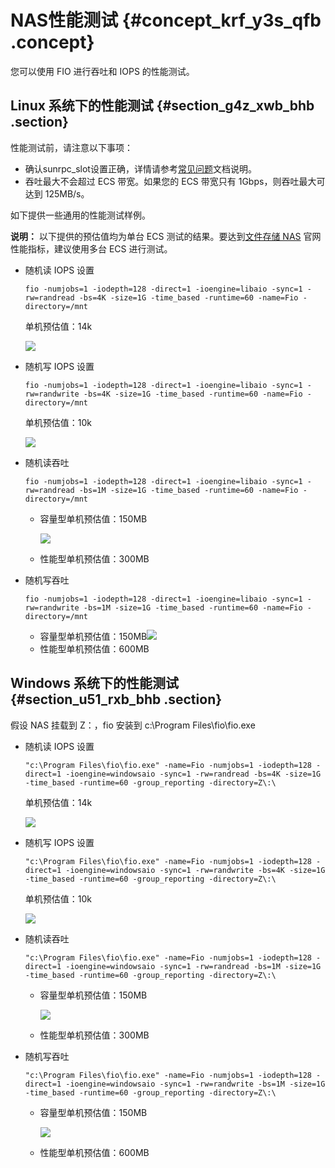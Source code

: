 # NAS性能测试 {#concept_krf_y3s_qfb .concept}

您可以使用 FIO 进行吞吐和 IOPS 的性能测试。

## Linux 系统下的性能测试 {#section_g4z_xwb_bhb .section}

性能测试前，请注意以下事项：

-   确认sunrpc\_slot设置正确，详情请参考[常见问题](../../../../intl.zh-CN/常见问题/一般性问题/linux上NFS性能只有几MB速度.md#)文档说明。
-   吞吐最大不会超过 ECS 带宽。如果您的 ECS 带宽只有 1Gbps，则吞吐最大可达到 125MB/s。

如下提供一些通用的性能测试样例。

**说明：** 以下提供的预估值均为单台 ECS 测试的结果。要达到[文件存储 NAS](https://www.aliyun.com/product/nas) 官网性能指标，建议使用多台 ECS 进行测试。

-   随机读 IOPS 设置

    ```
    fio -numjobs=1 -iodepth=128 -direct=1 -ioengine=libaio -sync=1 -rw=randread -bs=4K -size=1G -time_based -runtime=60 -name=Fio -directory=/mnt
    ```

    单机预估值：14k

    ![](http://static-aliyun-doc.oss-cn-hangzhou.aliyuncs.com/assets/img/41408/155600240840406_zh-CN.png)

-   随机写 IOPS 设置

    ```
    fio -numjobs=1 -iodepth=128 -direct=1 -ioengine=libaio -sync=1 -rw=randwrite -bs=4K -size=1G -time_based -runtime=60 -name=Fio -directory=/mnt
    ```

    单机预估值：10k

    ![](http://static-aliyun-doc.oss-cn-hangzhou.aliyuncs.com/assets/img/41408/155600240840407_zh-CN.png)

-   随机读吞吐

    ```
    fio -numjobs=1 -iodepth=128 -direct=1 -ioengine=libaio -sync=1 -rw=randread -bs=1M -size=1G -time_based -runtime=60 -name=Fio -directory=/mnt
    ```

    -   容量型单机预估值：150MB

        ![](http://static-aliyun-doc.oss-cn-hangzhou.aliyuncs.com/assets/img/41408/155600240840408_zh-CN.png)

    -   性能型单机预估值：300MB
-   随机写吞吐

    ```
    fio -numjobs=1 -iodepth=128 -direct=1 -ioengine=libaio -sync=1 -rw=randwrite -bs=1M -size=1G -time_based -runtime=60 -name=Fio -directory=/mnt
    ```

    -   容量型单机预估值：150MB![](http://static-aliyun-doc.oss-cn-hangzhou.aliyuncs.com/assets/img/41408/155600240840409_zh-CN.png)
    -   性能型单机预估值：600MB

## Windows 系统下的性能测试 {#section_u51_rxb_bhb .section}

假设 NAS 挂载到 Z：，fio 安装到 c:\\Program Files\\fio\\fio.exe 

-   随机读 IOPS 设置

    ```
    "c:\Program Files\fio\fio.exe" -name=Fio -numjobs=1 -iodepth=128 -direct=1 -ioengine=windowsaio -sync=1 -rw=randread -bs=4K -size=1G -time_based -runtime=60 -group_reporting -directory=Z\:\
    ```

    单机预估值：14k

    ![](http://static-aliyun-doc.oss-cn-hangzhou.aliyuncs.com/assets/img/41408/155600240840406_zh-CN.png)

-   随机写 IOPS 设置

    ```
    "c:\Program Files\fio\fio.exe" -name=Fio -numjobs=1 -iodepth=128 -direct=1 -ioengine=windowsaio -sync=1 -rw=randwrite -bs=4K -size=1G -time_based -runtime=60 -group_reporting -directory=Z\:\
    ```

    单机预估值：10k

    ![](http://static-aliyun-doc.oss-cn-hangzhou.aliyuncs.com/assets/img/41408/155600240840407_zh-CN.png)

-   随机读吞吐

    ```
    "c:\Program Files\fio\fio.exe" -name=Fio -numjobs=1 -iodepth=128 -direct=1 -ioengine=windowsaio -sync=1 -rw=randread -bs=1M -size=1G -time_based -runtime=60 -group_reporting -directory=Z\:\
    ```

    -   容量型单机预估值：150MB

        ![](http://static-aliyun-doc.oss-cn-hangzhou.aliyuncs.com/assets/img/41408/155600240840408_zh-CN.png)

    -   性能型单机预估值：300MB
-   随机写吞吐

    ```
    "c:\Program Files\fio\fio.exe" -name=Fio -numjobs=1 -iodepth=128 -direct=1 -ioengine=windowsaio -sync=1 -rw=randwrite -bs=1M -size=1G -time_based -runtime=60 -group_reporting -directory=Z\:\
    ```

    -   容量型单机预估值：150MB

        ![](http://static-aliyun-doc.oss-cn-hangzhou.aliyuncs.com/assets/img/41408/155600240840409_zh-CN.png)

    -   性能型单机预估值：600MB

